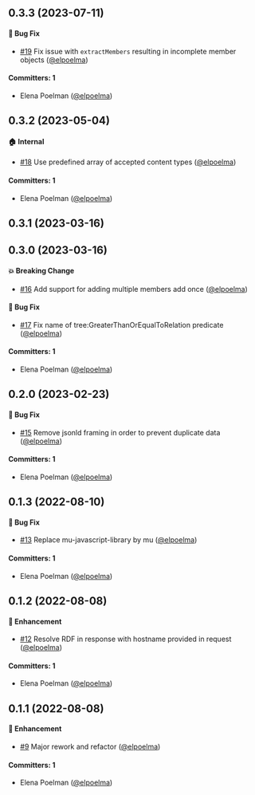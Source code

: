 






## 0.3.3 (2023-07-11)

#### :bug: Bug Fix
* [#19](https://github.com/redpencilio/fragmentation-producer-service/pull/19) Fix issue with `extractMembers` resulting in incomplete member objects ([@elpoelma](https://github.com/elpoelma))

#### Committers: 1
- Elena Poelman ([@elpoelma](https://github.com/elpoelma))

## 0.3.2 (2023-05-04)

#### :house: Internal
* [#18](https://github.com/redpencilio/fragmentation-producer-service/pull/18) Use predefined array of accepted content types ([@elpoelma](https://github.com/elpoelma))

#### Committers: 1
- Elena Poelman ([@elpoelma](https://github.com/elpoelma))

## 0.3.1 (2023-03-16)

## 0.3.0 (2023-03-16)

#### :boom: Breaking Change
* [#16](https://github.com/redpencilio/fragmentation-producer-service/pull/16) Add support for adding multiple members add once ([@elpoelma](https://github.com/elpoelma))

#### :bug: Bug Fix
* [#17](https://github.com/redpencilio/fragmentation-producer-service/pull/17) Fix name of tree:GreaterThanOrEqualToRelation predicate ([@elpoelma](https://github.com/elpoelma))

#### Committers: 1
- Elena Poelman ([@elpoelma](https://github.com/elpoelma))

## 0.2.0 (2023-02-23)

#### :bug: Bug Fix
* [#15](https://github.com/redpencilio/fragmentation-producer-service/pull/15) Remove jsonld framing in order to prevent duplicate data ([@elpoelma](https://github.com/elpoelma))

#### Committers: 1
- Elena Poelman ([@elpoelma](https://github.com/elpoelma))

## 0.1.3 (2022-08-10)

#### :bug: Bug Fix
* [#13](https://github.com/redpencilio/fragmentation-producer-service/pull/13) Replace mu-javascript-library by mu ([@elpoelma](https://github.com/elpoelma))

#### Committers: 1
- Elena Poelman ([@elpoelma](https://github.com/elpoelma))

## 0.1.2 (2022-08-08)

#### :rocket: Enhancement
* [#12](https://github.com/redpencilio/fragmentation-producer-service/pull/12) Resolve RDF in response with hostname provided in request ([@elpoelma](https://github.com/elpoelma))

#### Committers: 1
- Elena Poelman ([@elpoelma](https://github.com/elpoelma))

## 0.1.1 (2022-08-08)

#### :rocket: Enhancement
* [#9](https://github.com/redpencilio/fragmentation-producer-service/pull/9) Major rework and refactor ([@elpoelma](https://github.com/elpoelma))

#### Committers: 1
- Elena Poelman ([@elpoelma](https://github.com/elpoelma))



